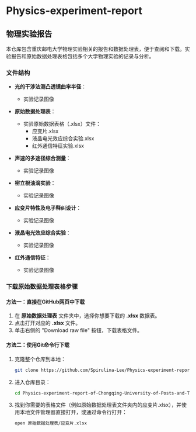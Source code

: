 # Physics-experiment-report

## 物理实验报告

本仓库包含重庆邮电大学物理实验相关的报告和数据处理表，便于查阅和下载。实验报告和原始数据处理表格包括多个大学物理实验的记录与分析。

### 文件结构

- **光的干涉法测凸透镜曲率半径**：
  - 实验记录图像

- **原始数据处理表**：
  - 实验原始数据表格（.xlsx）文件：
    - 应变片.xlsx
    - 液晶电光效应综合实验.xlsx
    - 红外通信特征实验.xlsx

- **声速的多途径综合测量**：
  - 实验记录图像

- **密立根油滴实验**：
  - 实验记录图像

- **应变片特性及电子释纠设计**：
  - 实验记录图像

- **液晶电光效应综合实验**：
  - 实验记录图像

- **红外通信特征**：
  - 实验记录图像

### 下载原始数据处理表格步骤

#### 方法一：直接在GitHub网页中下载

1. 在 **原始数据处理表** 文件夹中，选择你想要下载的 **.xlsx** 数据表。
2. 点击打开对应的 **.xlsx** 文件。
3. 单击右侧的 "Download raw file" 按钮，下载表格文件。

#### 方法二：使用Git命令行下载

1. 克隆整个仓库到本地：
   ```bash
   git clone https://github.com/Spirulina-Lee/Physics-experiment-report-of-Chongqing-University-of-Posts-and-Telecommunications-CQUPT-.git
   ```

2. 进入仓库目录：

    ```bash
    cd Physics-experiment-report-of-Chongqing-University-of-Posts-and-Telecommunications-CQUPT-
    ```
3. 找到你需要的表格文件（例如原始数据处理表文件夹内的应变片.xlsx），并使用本地文件管理器直接打开，或通过命令行打开：

    ```bash
    open 原始数据处理表/应变片.xlsx
    ```
